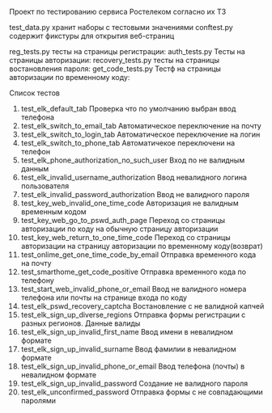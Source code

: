 Проект по тестированию сервиса Ростелеком согласно их ТЗ

test_data.py хранит наборы с тестовыми значениями
сonftest.py содержит фикстуры для открытия веб-страниц

reg_tests.py тесты на страницы регистрации:
auth_tests.py Тесты на страницы авторизации:
recovery_tests.py тесты на страницы востановления пароля:
get_code_tests.py Тестф на страницы авторизации по временному коду:


Список тестов
1.	test_elk_default_tab Проверка что по умолчанию выбран ввод телефона
2.	test_elk_switch_to_email_tab Автоматическое переключение на почту
3.	test_elk_switch_to_login_tab Автоматическое переключение на логин
4.	test_elk_switch_to_phone_tab Автоматичекое переключени на телефон
5.	test_elk_phone_authorization_no_such_user Вход по не валидным данным
6.	test_elk_invalid_username_authorization Ввод невалидного логина пользователя
7.	test_elk_invalid_password_authorization Ввод не валидного пароля
8.	test_key_web_invalid_one_time_code Авторизация не валидным временным кодом
9.	test_key_web_go_to_pswd_auth_page Переход со страницы авторизации по коду на обычную страницу авторизации
10.	test_key_web_return_to_one_time_code Переход со страницы авторизации на страницу авторизации по временному коду(возврат)
11.	test_onlime_get_one_time_code_by_email Отправка временного кода на почту
12.	test_smarthome_get_code_positive Отправка временного кода по телефону
13.	test_start_web_invalid_phone_or_email Ввод не валидного номера телефона или почты на странице входа по коду
14.	test_elk_pswd_recovery_captcha Востановление с не валидной капчей
15.	test_elk_sign_up_diverse_regions Отправка формы регистрации с разных регионов. Данные валиды
16.	test_elk_sign_up_invalid_first_name Ввод имени в невалидном формате
17.	test_elk_sign_up_invalid_surname Ввод фамилии в невалидном формате
18.	test_elk_sign_up_invalid_phone_or_email Ввод телефона (почты) в невалидном формате
19.	test_elk_sign_up_invalid_password Создание не валидного пароля
20.	test_elk_unconfirmed_password Отправка формы с не совпадающими паролями
